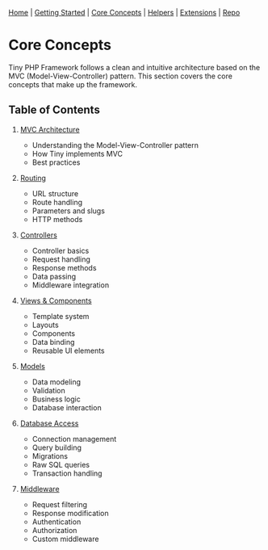 [Home](../readme.md) | [Getting Started](getting-started.md) | [Core Concepts](../core-concepts) | [Helpers](../helpers) | [Extensions](../extensions) | [Repo](https://github.com/ranaroussi/tiny)

# Core Concepts

Tiny PHP Framework follows a clean and intuitive architecture based on the MVC (Model-View-Controller) pattern. This section covers the core concepts that make up the framework.

## Table of Contents

1. [MVC Architecture](mvc.md)
   - Understanding the Model-View-Controller pattern
   - How Tiny implements MVC
   - Best practices

2. [Routing](routing.md)
   - URL structure
   - Route handling
   - Parameters and slugs
   - HTTP methods

3. [Controllers](controllers.md)
   - Controller basics
   - Request handling
   - Response methods
   - Data passing
   - Middleware integration

4. [Views & Components](views.md)
   - Template system
   - Layouts
   - Components
   - Data binding
   - Reusable UI elements

5. [Models](models.md)
   - Data modeling
   - Validation
   - Business logic
   - Database interaction

6. [Database Access](database.md)
   - Connection management
   - Query building
   - Migrations
   - Raw SQL queries
   - Transaction handling

7. [Middleware](middleware.md)
   - Request filtering
   - Response modification
   - Authentication
   - Authorization
   - Custom middleware
